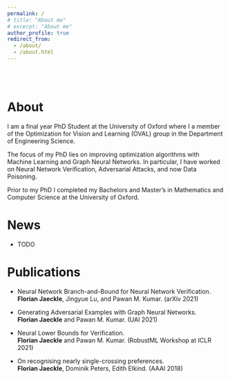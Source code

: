```yaml
---
permalink: /
# title: "About me"
# excerpt: "About me"
author_profile: true
redirect_from: 
  - /about/
  - /about.html
---
```




<br/><br/>
# About

I am a final year PhD Student at the University of Oxford where I a member of the Optimization for Vision and Learning (OVAL) group in the Department of Engineering Science. 

The focus of my PhD lies on improving optimization algorithms with Machine Learning and Graph Neural Networks. In particular, I have worked on Neural Network Verification, Adversarial Attacks, and now Data Poisoning.

Prior to my PhD I completed my Bachelors and Master’s in Mathematics and Computer Science at the University of Oxford.

# News

- TODO

# Publications
- Neural Network Branch-and-Bound for Neural Network Verification.  
  **Florian Jaeckle**, Jingyue Lu, and Pawan M. Kumar. (arXiv 2021)  

- Generating Adversarial Examples with Graph Neural Networks.  
  **Florian Jaeckle** and Pawan M. Kumar. (UAI 2021)  

- Neural Lower Bounds for Verification.  
  **Florian Jaeckle** and Pawan M. Kumar. (RobustML Workshop at ICLR 2021)  

- On recognising nearly single-crossing preferences.  
  **Florian Jaeckle**, Dominik Peters, Edith Elkind. (AAAI 2018)  

